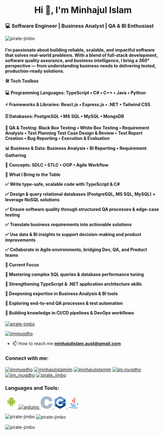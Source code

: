<h1 align="center">Hi 👋, I'm Minhajul Islam</h1>
<h3>💻 Software Engineer | Business Analyst | QA & BI Enthusiast</h3>

<p align="left"> <img src="https://komarev.com/ghpvc/?username=pirate-jimbo&label=Profile%20views&color=0e75b6&style=flat" alt="pirate-jimbo" /> </p>

<h4>I’m passionate about building reliable, scalable, and impactful software that solves real-world problems. With a blend of full-stack development, software quality assurance, and business intelligence, I bring a 360° perspective — from understanding business needs to delivering tested, production-ready solutions.

🛠 Tech Toolbox

💻 Programming Languages:
TypeScript • C# • C++ • Java • Python

⚡ Frameworks & Libraries:
React.js • Express.js • .NET • Tailwind CSS

🗄️ Databases:
PostgreSQL • MS SQL • MySQL • MongoDB

🧪 QA & Testing:
Black Box Testing • White Box Testing • Requirement Analysis • Test Planning
Test Case Design & Review • Test Report Creation • Bug Reporting • Execution & Evaluation

📊 Business & Data:
Business Analysis • BI Reporting • Requirement Gathering

🧠 Concepts:
SDLC • STLC • OOP • Agile Workflow

🎯 What I Bring to the Table

<p>✅ Write type-safe, scalable code with TypeScript & C#</p>
<p>✅ Design & query relational databases (PostgreSQL, MS SQL, MySQL) + leverage NoSQL solutions</p>
<p>✅ Ensure software quality through structured QA processes & edge-case testing</p>
<P>✅ Translate business requirements into actionable solutions</P>
<p>✅ Use data & BI insights to support decision-making and product improvements</p>
<p>✅ Collaborate in Agile environments, bridging Dev, QA, and Product teams</p>

🌟 Current Focus

<p>🔹 Mastering complex SQL queries & database performance tuning</p>
<p>🔹 Strengthening TypeScript & .NET application architecture skills</p>
<p>🔹 Deepening expertise in Business Analysis & BI tools</p>
<p>🔹 Exploring end-to-end QA processes & test automation</p>
<p>🔹 Building knowledge in CI/CD pipelines & DevOps workflows</p></h4>

<p align="left"> <a href="https://github.com/ryo-ma/github-profile-trophy"><img src="https://github-profile-trophy.vercel.app/?username=pirate-jimbo" alt="pirate-jimbo" /></a> </p>

<p align="left"> <a href="https://twitter.com/jimmugdho" target="blank"><img src="https://img.shields.io/twitter/follow/jimmugdho?logo=twitter&style=for-the-badge" alt="jimmugdho" /></a> </p>

<!-- - 🔭 I’m currently working on [Aust Mars Rover](https://www.linkedin.com/in/aust-mars-rover/) -->
<!-- <p>I’m Minhajul Islam, a passionate Software Engineer with experience in Customer Success and Software Quality Assurance. I thrive on building dynamic, scalable applications and contributing to projects that drive innovation and real-world impact.

With a strong foundation in full-stack web development, my technical toolkit includes JavaScript, React, Node.js, and MongoDB. I’m also skilled in manual testing, debugging, and ensuring software quality through structured testing processes and user-centric thinking.

My journey began with a degree in Computer Science and Engineering from Ahsanullah University of Science and Technology, and I’ve been continuously evolving ever since. From competitive programming days to real-world experience in QA and product-focused roles, I’m committed to learning, growing, and solving meaningful problems.

I'm especially passionate about building software that improves user experience, drives efficiency, and makes a difference—particularly in industries like healthcare and education. I’m currently exploring new opportunities where I can blend my development skills, QA mindset, and product-thinking to contribute to impactful teams.

Let’s connect and explore how we can collaborate, share insights, or build something great together!</p> -->

- 📫 How to reach me **minhajulislam.aust@gmail.com**

<h3 align="left">Connect with me:</h3>
<p align="left">
<a href="https://twitter.com/jimmugdho" target="blank"><img align="center" src="https://cdn.jsdelivr.net/npm/simple-icons@3.0.1/icons/twitter.svg" alt="jimmugdho" height="30" width="40" /></a>
<a href="https://linkedin.com/in/minhajulislamjim" target="blank"><img align="center" src="https://cdn.jsdelivr.net/npm/simple-icons@3.0.1/icons/linkedin.svg" alt="minhajulislamjim" height="30" width="40" /></a>
<a href="https://kaggle.com/minhajulislamjm" target="blank"><img align="center" src="https://cdn.jsdelivr.net/npm/simple-icons@3.0.1/icons/kaggle.svg" alt="minhajulislamjm" height="30" width="40" /></a>
<a href="https://fb.com/jim.mugdho" target="blank"><img align="center" src="https://cdn.jsdelivr.net/npm/simple-icons@3.0.1/icons/facebook.svg" alt="jim.mugdho" height="30" width="40" /></a>
<a href="https://instagram.com/jim_mugdho" target="blank"><img align="center" src="https://cdn.jsdelivr.net/npm/simple-icons@3.0.1/icons/instagram.svg" alt="jim_mugdho" height="30" width="40" /></a>
<a href="https://www.hackerrank.com/pirate_jimbo" target="blank"><img align="center" src="https://cdn.jsdelivr.net/npm/simple-icons@3.0.1/icons/hackerrank.svg" alt="pirate_jimbo" height="30" width="40" /></a>
</p>

<h3 align="left">Languages and Tools:</h3>
<p align="left"> <a href="https://developer.android.com" target="_blank"> <img src="https://raw.githubusercontent.com/devicons/devicon/master/icons/android/android-original-wordmark.svg" alt="android" width="40" height="40"/> </a> <a href="https://www.arduino.cc/" target="_blank"> <img src="https://cdn.worldvectorlogo.com/logos/arduino-1.svg" alt="arduino" width="40" height="40"/> </a> <a href="https://www.cprogramming.com/" target="_blank"> <img src="https://raw.githubusercontent.com/devicons/devicon/master/icons/c/c-original.svg" alt="c" width="40" height="40"/> </a> <a href="https://www.w3schools.com/cpp/" target="_blank"> <img src="https://raw.githubusercontent.com/devicons/devicon/master/icons/cplusplus/cplusplus-original.svg" alt="cplusplus" width="40" height="40"/> </a> <a href="https://www.java.com" target="_blank"> <img src="https://raw.githubusercontent.com/devicons/devicon/master/icons/java/java-original.svg" alt="java" width="40" height="40"/> </a> </p>

<p><img align="left" src="https://github-readme-stats.vercel.app/api/top-langs?username=pirate-jimbo&show_icons=true&locale=en&layout=compact" alt="pirate-jimbo" /></p>

<p>&nbsp;<img align="center" src="https://github-readme-stats.vercel.app/api?username=pirate-jimbo&show_icons=true&locale=en" alt="pirate-jimbo" /></p>

<p><img align="center" src="https://github-readme-streak-stats.herokuapp.com/?user=pirate-jimbo&" alt="pirate-jimbo" /></p>

